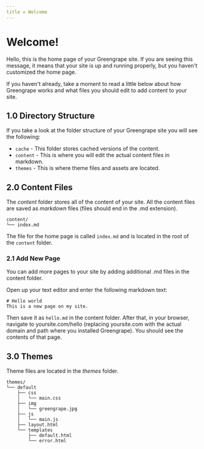 ```yaml
---
title = Welcome
---
```


# Welcome!

Hello, this is the home page of your Greengrape site. If you are seeing this
message, it means that your site is up and running properly, but you haven't
customized the home page.

If you haven't already, take a moment to read a little below about how Greengrape
works and what files you should edit to add content to your site.

## 1.0 Directory Structure

If you take a look at the folder structure of your Greengrape site you will
see the following:

 - `cache` - This folder stores cached versions of the content.
 - `content` - This is where you will edit the actual content files in markdown.
 - `themes` - This is where theme files and assets are located.

## 2.0 Content Files

The *content* folder stores all of the content of your site. All the content
files are saved as *markdown* files (files should end in the .md extension).

    content/
    └── index.md

The file for the home page is called `index.md` and is located in the root of
the `content` folder.

### 2.1 Add New Page

You can add more pages to your site by adding additional
.md files in the content folder.

Open up your text editor and enter the following markdown text:

    # Hello world
    This is a new page on my site.

Then save it as `hello.md` in the content folder. After that, in your browser,
navigate to yoursite.com/hello (replacing yoursite.com with the actual domain
and path where you installed Greengrape). You should see the contents of that
page.

## 3.0 Themes

Theme files are located in the *themes* folder.

    themes/
    └── default
        ├── css
        │   └── main.css
        ├── img
        │   └── greengrape.jpg
        ├── js
        │   └── main.js
        ├── layout.html
        └── templates
            ├── default.html
            └── error.html

